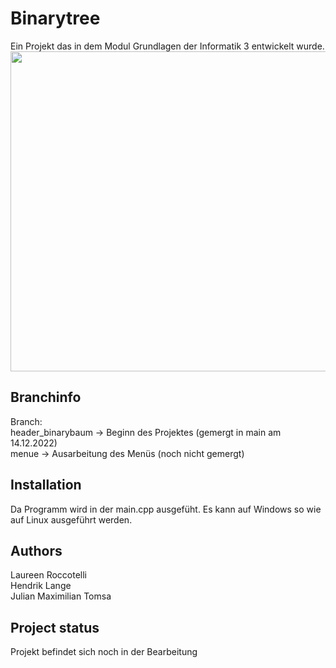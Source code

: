 # Binarytree

Ein Projekt das in dem Modul Grundlagen der Informatik 3 entwickelt wurde.
<img src="https://assets.leetcode.com/uploads/2020/11/26/tmp-tree.jpg" width="512px"/>

## Branchinfo

Branch: <br/>
header_binarybaum   -> Beginn des Projektes     (gemergt in main am 14.12.2022) <br/>
menue               -> Ausarbeitung des Menüs   (noch nicht gemergt)

## Installation
Da Programm wird in der main.cpp ausgefüht.
Es kann auf Windows so wie auf Linux ausgeführt werden.

## Authors
Laureen Roccotelli <br/>
Hendrik Lange <br/>
Julian Maximilian Tomsa

## Project status
Projekt befindet sich noch in der Bearbeitung
